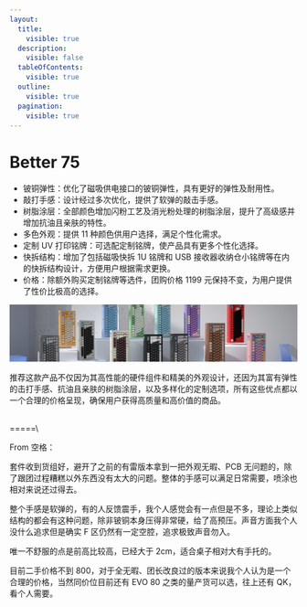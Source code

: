 ```yaml
---
layout:
  title:
    visible: true
  description:
    visible: false
  tableOfContents:
    visible: true
  outline:
    visible: true
  pagination:
    visible: true
---
```


# Better 75

* 铍铜弹性：优化了磁吸供电接口的铍铜弹性，具有更好的弹性及耐用性。
* 敲打手感：设计经过多次优化，提供了软弹的敲击手感。
* 树脂涂层：全部颜色增加闪粉工艺及消光粉处理的树脂涂层，提升了高级感并增加抗油且亲肤的特性。
* 多色外观：提供 11 种颜色供用户选择，满足个性化需求。
* 定制 UV 打印铭牌：可选配定制铭牌，使产品具有更多个性化选择。
* 快拆结构：增加了包括磁吸快拆 1U 铭牌和 USB 接收器收纳仓小铭牌等在内的快拆结构设计，方便用户根据需求更换。
* 价格：除额外购买定制铭牌等选件，团购价格 1199 元保持不变，为用户提供了性价比极高的选择。

![套件预览图](../.gitbook/assets/better-75.png)

推荐这款产品不仅因为其高性能的硬件组件和精美的外观设计，还因为其富有弹性的击打手感、抗油且亲肤的树脂涂层，以及多样化的定制选项，所有这些优点都以一个合理的价格呈现，确保用户获得高质量和高价值的商品。

\
\=====\


From 空格：

套件收到货组好，避开了之前的有雷版本拿到一把外观无暇、PCB 无问题的，除了跟团过程糟糕以外东西没有太大的问题。整体的手感可以满足日常需要，喷涂也相对来说还过得去。

整个手感是软弹的，有的人反馈震手，我个人感觉会有一点但是不多，理论上类似结构的都会有这种问题，除非铍铜本身压得非常硬，给了高预压。声音方面我个人没什么追求但是确实 F 区仍然有一定空腔，追求极致声音勿入。

唯一不舒服的点是前高比较高，已经大于 2cm，适合桌子相对大有手托的。

目前二手价格不到 800，对于全无暇、团长改良过的版本来说我个人认为是一个合理的价格，当然同价位目前还有 EVO 80 之类的量产货可以选，往上还有 QK，看个人需要。
